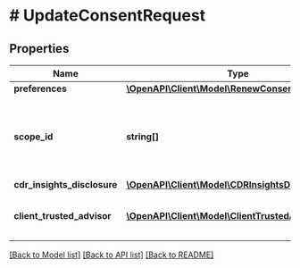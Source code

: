 # # UpdateConsentRequest

## Properties

Name | Type | Description | Notes
------------ | ------------- | ------------- | -------------
**preferences** | [**\OpenAPI\Client\Model\RenewConsentPreferences**](RenewConsentPreferences.md) |  | [optional]
**scope_id** | **string[]** | Applicable Open Banking data cluster values.&lt;br&gt;&lt;br&gt;&lt;b&gt;Endpoints&lt;/b&gt;:&lt;ul&gt;&lt;li&gt;PUT Consent&lt;/li&gt;&lt;/ul&gt; | [optional]
**cdr_insights_disclosure** | [**\OpenAPI\Client\Model\CDRInsightsDisclosure**](CDRInsightsDisclosure.md) |  | [optional]
**client_trusted_advisor** | [**\OpenAPI\Client\Model\ClientTrustedAdvisor[]**](ClientTrustedAdvisor.md) | describes information of client trusted advisor | [optional]

[[Back to Model list]](../../README.md#models) [[Back to API list]](../../README.md#endpoints) [[Back to README]](../../README.md)
